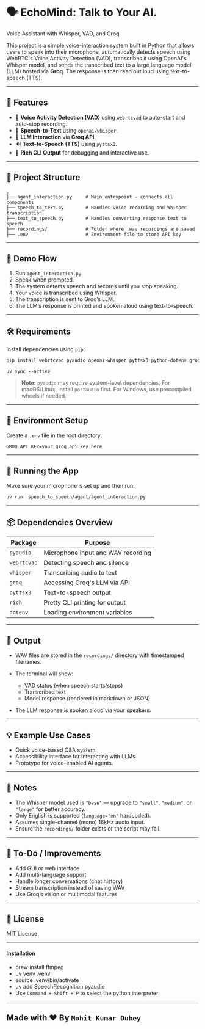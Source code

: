 # 🗣️ EchoMind: Talk to Your AI. 
Voice Assistant with Whisper, VAD, and Groq

This project is a simple voice-interaction system built in Python that allows users to speak into their microphone, automatically detects speech using WebRTC's Voice Activity Detection (VAD), transcribes it using OpenAI's Whisper model, and sends the transcribed text to a large language model (LLM) hosted via **Groq**. The response is then read out loud using text-to-speech (TTS).

---

## 🎯 Features

* 🎤 **Voice Activity Detection (VAD)** using `webrtcvad` to auto-start and auto-stop recording.
* 🧠 **Speech-to-Text** using `openai/whisper`.
* 💬 **LLM Interaction** via **Groq API**.
* 🔊 **Text-to-Speech (TTS)** using `pyttsx3`.
* 🧪 **Rich CLI Output** for debugging and interactive use.

---

## 📁 Project Structure

```
.
├── agent_interaction.py     # Main entrypoint - connects all components
├── speech_to_text.py        # Handles voice recording and Whisper transcription
├── text_to_speech.py        # Handles converting response text to speech
├── recordings/              # Folder where .wav recordings are saved
├── .env                     # Environment file to store API key
```

---

## 🧪 Demo Flow

1. Run `agent_interaction.py`
2. Speak when prompted.
3. The system detects speech and records until you stop speaking.
4. Your voice is transcribed using Whisper.
5. The transcription is sent to Groq’s LLM.
6. The LLM’s response is printed and spoken aloud using text-to-speech.

---

## 🛠️ Requirements

Install dependencies using `pip`:

```bash
pip install webrtcvad pyaudio openai-whisper pyttsx3 python-dotenv groq rich numpy
```

```
uv sync --active
```

> **Note:** `pyaudio` may require system-level dependencies. For macOS/Linux, install `portaudio` first. For Windows, use precompiled wheels if needed.

---

## 🔐 Environment Setup

Create a `.env` file in the root directory:

```
GROQ_API_KEY=your_groq_api_key_here
```

---

## 🚀 Running the App

Make sure your microphone is set up and then run:

```bash
uv run  speech_to_speech/agent/agent_interaction.py
```

---

## 📦 Dependencies Overview

| Package     | Purpose                            |
| ----------- | ---------------------------------- |
| `pyaudio`   | Microphone input and WAV recording |
| `webrtcvad` | Detecting speech and silence       |
| `whisper`   | Transcribing audio to text         |
| `groq`      | Accessing Groq's LLM via API       |
| `pyttsx3`   | Text-to-speech output              |
| `rich`      | Pretty CLI printing for output     |
| `dotenv`    | Loading environment variables      |

---

## 📂 Output

* WAV files are stored in the `recordings/` directory with timestamped filenames.
* The terminal will show:

  * VAD status (when speech starts/stops)
  * Transcribed text
  * Model response (rendered in markdown or JSON)
* The LLM response is spoken aloud via your speakers.

---

## 💡 Example Use Cases

* Quick voice-based Q&A system.
* Accessibility interface for interacting with LLMs.
* Prototype for voice-enabled AI agents.

---

## 📌 Notes

* The Whisper model used is `"base"` — upgrade to `"small"`, `"medium"`, or `"large"` for better accuracy.
* Only English is supported (`language="en"` hardcoded).
* Assumes single-channel (mono) 16kHz audio input.
* Ensure the `recordings/` folder exists or the script may fail.

---

## 🧹 To-Do / Improvements

* Add GUI or web interface
* Add multi-language support
* Handle longer conversations (chat history)
* Stream transcription instead of saving WAV
* Use Groq’s vision or multimodal features

---

## 🧾 License

MIT License

---

#### Installation
- brew install ffmpeg
- uv venv .venv
- source .venv/bin/activate   
- uv add SpeechRecognition pyaudio 
- Use `Command + Shift + P` to select the python interpreter

---
Made with ❤️ By `Mohit Kumar Dubey`
---
